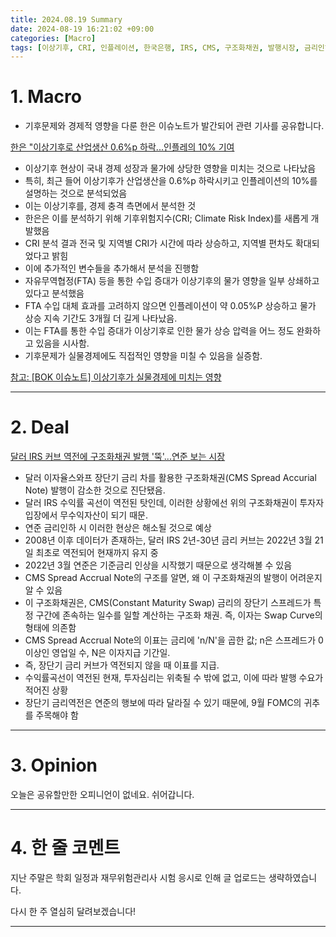 ```yaml
---
title: 2024.08.19 Summary
date: 2024-08-19 16:21:02 +09:00
categories: [Macro]
tags: [이상기후, CRI, 인플레이션, 한국은행, IRS, CMS, 구조화채권, 발행시장, 금리인하, 장단기 스프레드, ]
---
```


# 1. Macro

- 기후문제와 경제적 영향을 다룬 한은 이슈노트가 발간되어 관련 기사를 공유합니다.

[한은 "이상기후로 산업생산 0.6%p 하락...인플레의 10% 기여](https://news.einfomax.co.kr/news/articleView.html?idxno=4321671)

- 이상기후 현상이 국내 경제 성장과 물가에 상당한 영향을 미치는 것으로 나타났음
- 특히, 최근 들어 이상기후가 산업생산을 0.6%p 하락시키고 인플레이션의 10%를 설명하는 것으로 분석되었음
- 이는 이상기후를, 경제 충격 측면에서 분석한 것
- 한은은 이를 분석하기 위해 기후위험지수(CRI; Climate Risk Index)를 새롭게 개발했음
- CRI 분석 결과 전국 및 지역별 CRI가 시간에 따라 상승하고, 지역별 편차도 확대되었다고 밝힘
- 이에 추가적인 변수들을 추가해서 분석을 진행함
- 자유무역협정(FTA) 등을 통한 수입 증대가 이상기후의 물가 영향을 일부 상쇄하고 있다고 분석했음
- FTA 수입 대체 효과를 고려하지 않으면 인플레이션이 약 0.05%P 상승하고 물가 상승 지속 기간도 3개월 더 길게 나타났음.
- 이는 FTA를 통한 수입 증대가 이상기후로 인한 물가 상승 압력을 어느 정도 완화하고 있음을 시사함.
- 기후문제가 실물경제에도 직접적인 영향을 미칠 수 있음을 실증함.

[참고: [BOK 이슈노트] 이상기후가 실물경제에 미치는 영향](https://www.bok.or.kr/portal/bbs/P0002353/view.do?nttId=10086480&searchCnd=1&searchKwd=&depth2=201156&depth3=200433&depth=200433&pageUnit=10&pageIndex=1&programType=newsData&menuNo=200433&oldMenuNo=200433)

---

# 2. Deal

[달러 IRS 커브 역전에 구조화채권 발행 '뚝'...연준 보는 시장](https://news.einfomax.co.kr/news/articleView.html?idxno=4321655)

- 달러 이자율스와프 장단기 금리 차를 활용한 구조화채권(CMS Spread Accurial Note) 발행이 감소한 것으로 진단됐음.
- 달러 IRS 수익률 곡선이 역전된 탓인데, 이러한 상황에선 위의 구조화채권이 투자자 입장에서 무수익자산이 되기 때문.
- 연준 금리인하 시 이러한 현상은 해소될 것으로 예상
- 2008년 이후 데이터가 존재하는, 달러 IRS 2년-30년 금리 커브는 2022년 3월 21일 최초로 역전되어 현재까지 유지 중
- 2022년 3월 연준은 기준금리 인상을 시작했기 때문으로 생각해볼 수 있음
- CMS Spread Accrual Note의 구조를 알면, 왜 이 구조화채권의 발행이 어려운지 알 수 있음
- 이 구조화채권은, CMS(Constant Maturity Swap) 금리의 장단기 스프레드가 특정 구간에 존속하는 일수를 일할 계산하는 구조화 채권. 즉, 이자는 Swap Curve의 형태에 의존함
- CMS Spread Accrual Note의 이표는 금리에 'n/N'을 곱한 값; n은 스프레드가 0 이상인 영업일 수, N은 이자지급 기간일.
- 즉, 장단기 금리 커브가 역전되지 않을 때 이표를 지급.
- 수익률곡선이 역전된 현재, 투자심리는 위축될 수 밖에 없고, 이에 따라 발행 수요가 적어진 상황
- 장단기 금리역전은 연준의 행보에 따라 달라질 수 있기 때문에, 9월 FOMC의 귀추를 주목해야 함


---

# 3. Opinion

오늘은 공유할만한 오피니언이 없네요. 쉬어갑니다.


---

# 4. 한 줄 코멘트

지난 주말은 학회 일정과 재무위험관리사 시험 응시로 인해 글 업로드는 생략하였습니다.

다시 한 주 열심히 달려보겠습니다!

---
